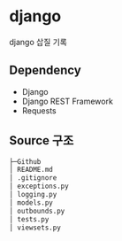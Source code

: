 # django
django 삽질 기록

## Dependency
- Django
- Django REST Framework
- Requests

## Source 구조

~~~sh
├─Github
│ README.md
│ .gitignore
│ exceptions.py
│ logging.py
│ models.py
│ outbounds.py
│ tests.py
│ viewsets.py
~~~